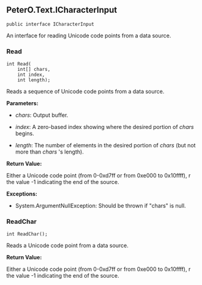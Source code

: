 ## PeterO.Text.ICharacterInput

    public interface ICharacterInput

An interface for reading Unicode code points from a data source.

### Read

    int Read(
        int[] chars,
        int index,
        int length);

Reads a sequence of Unicode code points from a data source.

<b>Parameters:</b>

 * <i>chars</i>: Output buffer.

 * <i>index</i>: A zero-based index showing where the desired portion of  <i>chars</i>
begins.

 * <i>length</i>: The number of elements in the desired portion of  <i>chars</i>
(but not more than  <i>chars</i>
's length).

<b>Return Value:</b>

Either a Unicode code point (from 0-0xd7ff or from 0xe000 to 0x10ffff), r the value -1 indicating the end of the source.

<b>Exceptions:</b>

 * System.ArgumentNullException:
Should be thrown if "chars" is null.

### ReadChar

    int ReadChar();

Reads a Unicode code point from a data source.

<b>Return Value:</b>

Either a Unicode code point (from 0-0xd7ff or from 0xe000 to 0x10ffff), r the value -1 indicating the end of the source.
